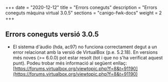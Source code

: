 +++
date        = "2020-12-12"
title       = "Errors coneguts"
description = "Errors coneguts màquina virtual 3.0.5"
sections    = "canigo-fwk-docs"
weight		= 2
+++

## Errors coneguts versió 3.0.5

* El sistema d'àudio (hda, ac97) no funciona correctament degut a un error relacionat amb la versió de VirtualBox (p.e. 5.2.18). En versions més noves (>= 6.0.0) pot estar resolt (tot i que no s'ha verificat aquest punt). Podeu trobar més informació al següent enllaç: [https://forums.virtualbox.org/viewtopic.php?f=8&t=91190](https://forums.virtualbox.org/viewtopic.php?f=8&t=91190)

